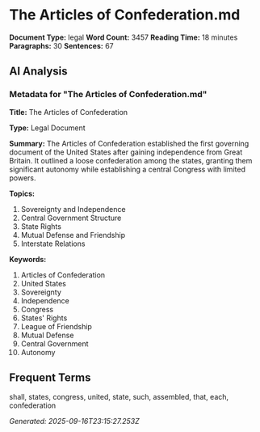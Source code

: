 # The Articles of Confederation.md

**Document Type:** legal
**Word Count:** 3457
**Reading Time:** 18 minutes
**Paragraphs:** 30
**Sentences:** 67

## AI Analysis

### Metadata for "The Articles of Confederation.md"

**Title:** The Articles of Confederation

**Type:** Legal Document

**Summary:** The Articles of Confederation established the first governing document of the United States after gaining independence from Great Britain. It outlined a loose confederation among the states, granting them significant autonomy while establishing a central Congress with limited powers.

**Topics:**
1. Sovereignty and Independence
2. Central Government Structure
3. State Rights
4. Mutual Defense and Friendship
5. Interstate Relations

**Keywords:**
1. Articles of Confederation
2. United States
3. Sovereignty
4. Independence
5. Congress
6. States' Rights
7. League of Friendship
8. Mutual Defense
9. Central Government
10. Autonomy

## Frequent Terms
shall, states, congress, united, state, such, assembled, that, each, confederation

*Generated: 2025-09-16T23:15:27.253Z*